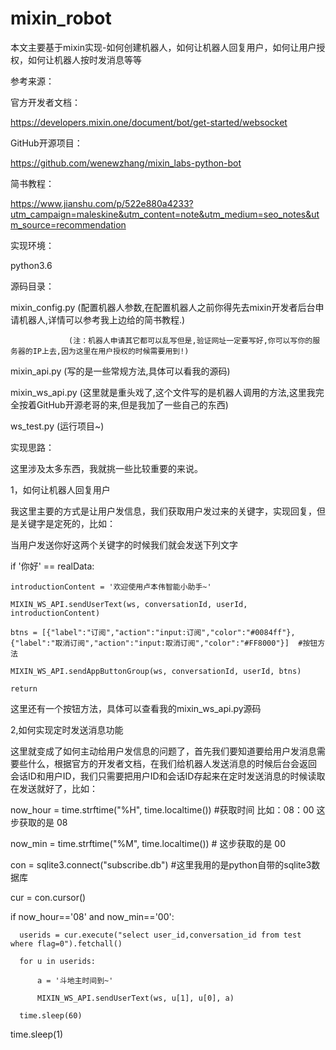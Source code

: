 # mixin_robot

本文主要基于mixin实现-如何创建机器人，如何让机器人回复用户，如何让用户授权，如何让机器人按时发消息等等

参考来源：

 官方开发者文档：
 
 https://developers.mixin.one/document/bot/get-started/websocket
 
 GitHub开源项目：
 
 https://github.com/wenewzhang/mixin_labs-python-bot
 
 简书教程：
 
 https://www.jianshu.com/p/522e880a4233?utm_campaign=maleskine&utm_content=note&utm_medium=seo_notes&utm_source=recommendation
 
 
实现环境：

 python3.6
 
源码目录：

 mixin_config.py (配置机器人参数,在配置机器人之前你得先去mixin开发者后台申请机器人,详情可以参考我上边给的简书教程.)
 
                 (注：机器人申请其它都可以乱写但是,验证网址一定要写好,你可以写你的服务器的IP上去,因为这里在用户授权的时候需要用到!)
                 
 mixin_api.py (写的是一些常规方法,具体可以看我的源码)
 
 mixin_ws_api.py (这里就是重头戏了,这个文件写的是机器人调用的方法,这里我完全按着GitHub开源老哥的来,但是我加了一些自己的东西)
 
 ws_test.py (运行项目~)
 
 
实现思路：

这里涉及太多东西，我就挑一些比较重要的来说。

 1，如何让机器人回复用户
 
  我这里主要的方式是让用户发信息，我们获取用户发过来的关键字，实现回复，但是关键字是定死的，比如：
  
  当用户发送你好这两个关键字的时候我们就会发送下列文字
  
  if '你好' == realData:
  
    introductionContent = '欢迎使用卢本伟智能小助手~'
    
    MIXIN_WS_API.sendUserText(ws, conversationId, userId, introductionContent)
    
    btns = [{"label":"订阅","action":"input:订阅","color":"#0084ff"},{"label":"取消订阅","action":"input:取消订阅","color":"#FF8000"}]  #按钮方法
    
    MIXIN_WS_API.sendAppButtonGroup(ws, conversationId, userId, btns)
    
    return
    
    
  这里还有一个按钮方法，具体可以查看我的mixin_ws_api.py源码   
  
 2,如何实现定时发送消息功能
 
  这里就变成了如何主动给用户发信息的问题了，首先我们要知道要给用户发消息需要些什么，根据官方的开发者文档，在我们给机器人发送消息的时候后台会返回 会话ID和用户ID，我们只需要把用户ID和会话ID存起来在定时发送消息的时候读取在发送就好了，比如：
  
  now_hour = time.strftime("%H", time.localtime()) #获取时间  比如：08：00  这步获取的是 08
  
  now_min = time.strftime("%M", time.localtime())  # 这步获取的是 00
  
  con = sqlite3.connect("subscribe.db")  #这里我用的是python自带的sqlite3数据库
  
  cur = con.cursor()
  
  if now_hour=='08' and now_min=='00':
  
      userids = cur.execute("select user_id,conversation_id from test where flag=0").fetchall()
      
      for u in userids:
      
          a = '斗地主时间到~'
          
          MIXIN_WS_API.sendUserText(ws, u[1], u[0], a)
          
      time.sleep(60)
      
  time.sleep(1)
  
